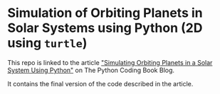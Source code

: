 # Simulation of Orbiting Planets in Solar Systems using Python (2D using `turtle`)

This repo is linked to the article ["Simulating Orbiting Planets in a Solar System Using Python"]() on The Python Coding Book Blog.

It contains the final version of the code described in the article.

